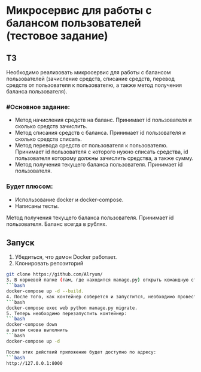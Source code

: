 # Микросервис для работы с балансом пользователей (тестовое задание)  
## ТЗ  
Необходимо реализовать микросервис для работы с балансом пользователей (зачисление средств, списание средств, перевод средств от пользователя к пользователю, а также метод получения баланса пользователя).  
### #Основное задание:  
- Метод начисления средств на баланс. Принимает id пользователя и сколько средств зачислить.  
- Метод списания средств с баланса. Принимает id пользователя и сколько средств списать.  
- Метод перевода средств от пользователя к пользователю. Принимает id пользователя с которого нужно списать средства, id пользователя которому должны зачислить средства, а также сумму.  
- Метод получения текущего баланса пользователя. Принимает id пользователя.  

### Будет плюсом:  
- Использование docker и docker-compose.  
- Написаны тесты.  

Метод получения текущего баланса пользователя. Принимает id пользователя. Баланс всегда в рублях.
  
## Запуск  
1. Убедиться, что демон Docker работает.
2. Клонировать репозиторий 
```bash 
git clone https://github.com/Alryum/
3. В корневой папке (там, где находится manage.py) открыть командную строку и выполнить команду 
```bash 
docker-compose up -d --build.
4. После того, как контейнер соберется и запустится, необходимо провести миграции:   
```bash 
docker-compose exec web python manage.py migrate.
5. Теперь необходимо перезапустить контейнер: 
```bash 
docker-compose down 
а затем снова выполнить 
```bash 
docker-compose up -d

После этих действий приложение будет доступно по адресу: 
```bash
http://127.0.0.1:8000